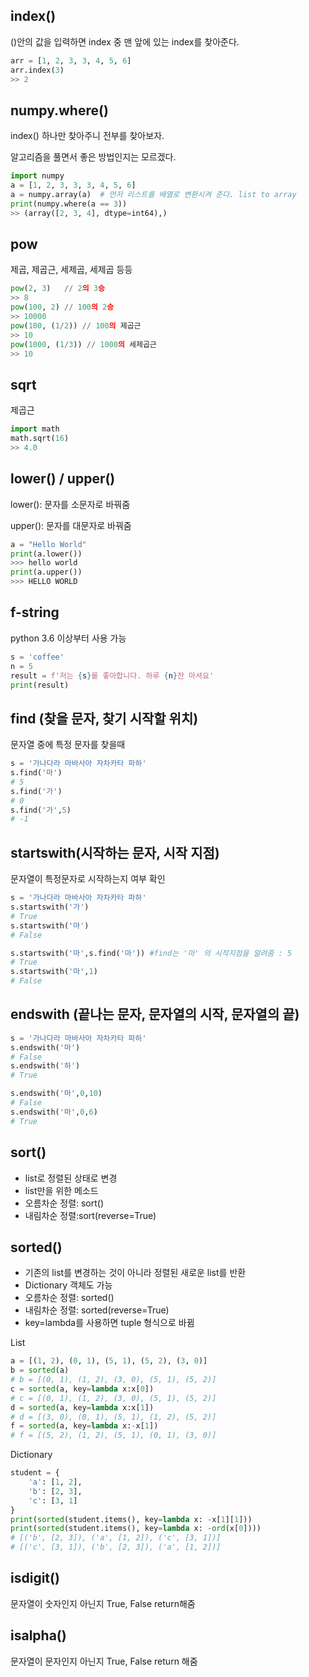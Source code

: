 ## index()

()안의 값을 입력하면 index 중 맨 앞에 있는 index를 찾아준다.

```python
arr = [1, 2, 3, 3, 4, 5, 6]
arr.index(3)
>> 2
```

## numpy.where()

index() 하나만 찾아주니 전부를 찾아보자.

알고리즘을 풀면서 좋은 방법인지는 모르겠다.

```python
import numpy
a = [1, 2, 3, 3, 3, 4, 5, 6]
a = numpy.array(a)	# 먼저 리스트를 배열로 변환시켜 준다. list to array
print(numpy.where(a == 3))
>> (array([2, 3, 4], dtype=int64),)
```

## pow

제곱, 제곱근, 세제곱, 세제곱 등등

```python
pow(2, 3)	// 2의 3승
>> 8
pow(100, 2)	// 100의 2승
>> 10000
pow(100, (1/2)) // 100의 제곱근
>> 10
pow(1000, (1/3)) // 1000의 세제곱근
>> 10
```

## sqrt

제곱근

```python
import math
math.sqrt(16)
>> 4.0
```

## lower() / upper()

lower(): 문자를 소문자로 바꿔줌

upper(): 문자를 대문자로 바꿔줌

```python
a = "Hello World"
print(a.lower())
>>> hello world
print(a.upper())
>>> HELLO WORLD
```

## f-string

python 3.6 이상부터 사용 가능

```python
s = 'coffee'
n = 5
result = f'저는 {s}를 좋아합니다. 하루 {n}잔 마셔요'
print(result)
```

## find (찾을 문자, 찾기 시작할 위치)

문자열 중에 특정 문자를 찾을때

```python
s = '가나다라 마바사아 자차카타 파하'
s.find('마')
# 5
s.find('가')
# 0
s.find('가',5)
# -1
```

## startswith(시작하는 문자, 시작 지점)

문자열이 특정문자로 시작하는지 여부 확인

```python
s = '가나다라 마바사아 자차카타 파하'
s.startswith('가')
# True
s.startswith('마')
# False

s.startswith('마',s.find('마')) #find는 '마' 의 시작지점을 알려줌 : 5
# True
s.startswith('마',1)
# False
```

## endswith (끝나는 문자, 문자열의 시작, 문자열의 끝)

```python
s = '가나다라 마바사아 자차카타 파하'
s.endswith('마')
# False
s.endswith('하')
# True

s.endswith('마',0,10)
# False
s.endswith('마',0,6)
# True
```

## sort()

- list로 정렬된 상태로 변경
- list만을 위한 메소드
- 오름차순 정렬: sort()
- 내림차순 정렬:sort(reverse=True)

## sorted()

- 기존의  list를 변경하는 것이 아니라 정렬된 새로운 list를 반환
- Dictionary 객체도 가능
- 오름차순 정렬: sorted()
- 내림차순 정렬: sorted(reverse=True)
- key=lambda를 사용하면  tuple 형식으로 바뀜

List

```python
a = [(1, 2), (0, 1), (5, 1), (5, 2), (3, 0)]
b = sorted(a)
# b = [(0, 1), (1, 2), (3, 0), (5, 1), (5, 2)]
c = sorted(a, key=lambda x:x[0])
# c = [(0, 1), (1, 2), (3, 0), (5, 1), (5, 2)]
d = sorted(a, key=lambda x:x[1])
# d = [(3, 0), (0, 1), (5, 1), (1, 2), (5, 2)]
f = sorted(a, key=lambda x:-x[1])
# f = [(5, 2), (1, 2), (5, 1), (0, 1), (3, 0)]
```

Dictionary

```python
student = {
    'a': [1, 2],
    'b': [2, 3],
    'c': [3, 1]
}
print(sorted(student.items(), key=lambda x: -x[1][1]))
print(sorted(student.items(), key=lambda x: -ord(x[0])))
# [('b', [2, 3]), ('a', [1, 2]), ('c', [3, 1])]
# [('c', [3, 1]), ('b', [2, 3]), ('a', [1, 2])]
```

## isdigit()

문자열이 숫자인지 아닌지 True, False return해줌

## isalpha()

문자열이 문자인지 아닌지 True, False return 해줌